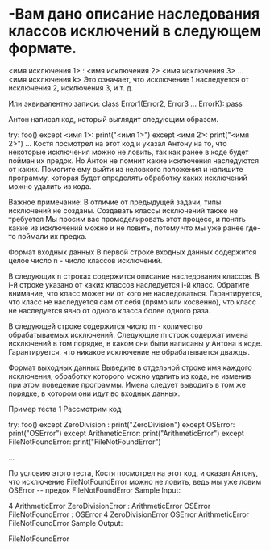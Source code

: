 # -Вам дано описание наследования классов исключений в следующем формате.
<имя исключения 1> : <имя исключения 2> <имя исключения 3> ... <имя исключения k>
Это означает, что исключение 1 наследуется от исключения 2, исключения 3, и т. д.

Или эквивалентно записи:
class Error1(Error2, Error3 ... ErrorK):
    pass

Антон написал код, который выглядит следующим образом.

try:
   foo()
except <имя 1>:
   print("<имя 1>")
except <имя 2>:
   print("<имя 2>")
...
Костя посмотрел на этот код и указал Антону на то, что некоторые исключения можно не ловить, так как ранее в коде будет пойман их предок. Но Антон не помнит какие исключения наследуются от каких. Помогите ему выйти из неловкого положения и напишите программу, которая будет определять обработку каких исключений можно удалить из кода.

Важное примечание:
В отличие от предыдущей задачи, типы исключений не созданы.
Создавать классы исключений также не требуется
Мы просим вас промоделировать этот процесс, и понять какие из исключений можно и не ловить, потому что мы уже ранее где-то поймали их предка.

Формат входных данных
В первой строке входных данных содержится целое число n - число классов исключений.

В следующих n строках содержится описание наследования классов. В i-й строке указано от каких классов наследуется i-й класс. Обратите внимание, что класс может ни от кого не наследоваться. Гарантируется, что класс не наследуется сам от себя (прямо или косвенно), что класс не наследуется явно от одного класса более одного раза.

В следующей строке содержится число m - количество обрабатываемых исключений.
Следующие m строк содержат имена исключений в том порядке, в каком они были написаны у Антона в коде.
Гарантируется, что никакое исключение не обрабатывается дважды.

Формат выходных данных
Выведите в отдельной строке имя каждого исключения, обработку которого можно удалить из кода, не изменив при этом поведение программы. Имена следует выводить в том же порядке, в котором они идут во входных данных.

Пример теста 1
Рассмотрим код

try:
   foo()
except ZeroDivision :
   print("ZeroDivision")
except OSError:
   print("OSError")
except ArithmeticError:
   print("ArithmeticError")
except FileNotFoundError:
   print("FileNotFoundError")


...


По условию этого теста, Костя посмотрел на этот код, и сказал Антону, что исключение FileNotFoundError можно не ловить, ведь мы уже ловим OSError -- предок FileNotFoundError
Sample Input:

4
ArithmeticError
ZeroDivisionError : ArithmeticError
OSError
FileNotFoundError : OSError
4
ZeroDivisionError
OSError
ArithmeticError
FileNotFoundError
Sample Output:

FileNotFoundError
